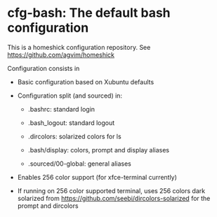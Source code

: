 # cfg-bash: The default bash configuration

This is a homeshick configuration repository. See
https://github.com/agvim/homeshick

Configuration consists in

+ Basic configuration based on Xubuntu defaults

+ Configuration split (and sourced) in:

    - .bashrc: standard login

    - .bash\_logout: standard logout

    - .dircolors: solarized colors for ls

    - .bash/display: colors, prompt and display aliases

    - .sourced/00-global: general aliases


+ Enables 256 color support (for xfce-terminal currently)

+ If running on 256 color supported terminal, uses 256 colors dark solarized
from https://github.com/seebi/dircolors-solarized for the prompt and dircolors


